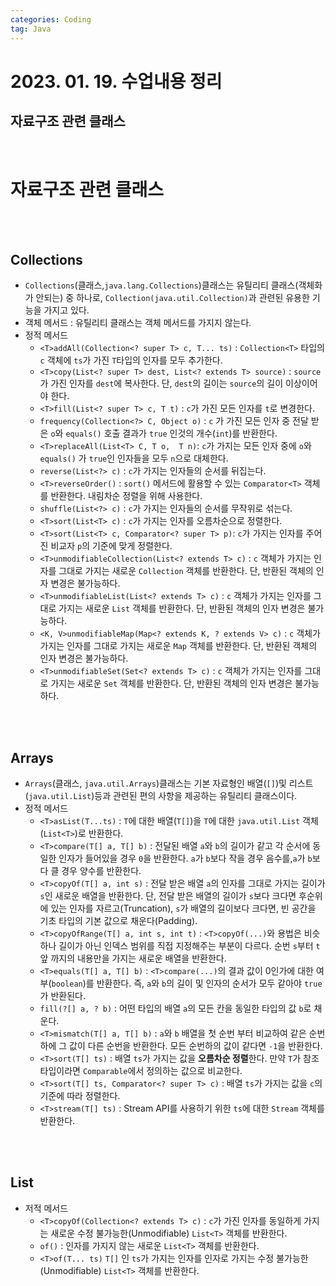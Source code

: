 ```yaml
---
categories: Coding	
tag: Java
---
```


# 2023. 01. 19. 수업내용 정리
## 자료구조 관련 클래스

<br>

# 자료구조 관련 클래스
<br><br>
## Collections
* `Collections`(클래스,`java.lang.Collections`)클래스는 유틸리티 클래스(객체화가 안되는) 중 하나로, `Collection(java.util.Collection)`과 관련된 유용한 기능을 가지고 있다.
* 객체 메서드 : 유틸리티 클래스는 객체 메서드를 가지지 않는다.
* 정적 메서드 
  * `<T>addAll(Collection<? super T> c, T... ts)` : `Collection<T>` 타입의 `c` 객체에 `ts`가 가진 `T`타입의 인자를 모두 추가한다. 
  * `<T>copy(List<? super T> dest, List<? extends T> source)` : `source`가 가진 인자를 `dest`에 복사한다. 단, `dest`의 길이는 `source`의 길이 이상이어야 한다. 
  * `<T>fill(List<? super T> c, T t)` : `c`가 가진 모든 인자를 `t`로 변경한다. 
  * `frequency(Collection<?> C, Object o)` : `c` 가 가진 모든 인자 중 전달 받은 `o`와 `equals()` 호출 결과가 `true` 인것의 개수(`int`)를 반환한다. 
  * `<T>replaceAll(List<T> C, T o,  T n)`: `c`가 가지는 모든 인자 중에 `o`와 `equals()` 가 `true`인 인자들을 모두 `n`으로 대체한다. 
  * `reverse(List<?> c)` : `c`가 가지는 인자들의 순서를 뒤집는다.
  * `<T>reverseOrder()` : `sort()` 메서드에 활용할 수 있는 `Comparator<T>` 객체를 반환한다. 내림차순 정렬을 위해 사용한다.
  * `shuffle(List<?> c)` : `c`가 가지는 인자들의 순서를 무작위로 섞는다. 
  * `<T>sort(List<T> c)` : `c`가 가지는 인자를 오름차순으로 정렬한다. 
  * `<T>sort(List<T> c, Comparator<? super T> p)`: `c`가 가지는 인자를 주어진 비교자 `p`의 기준에 맞게 정렬한다.
  * `<T>unmodifiableCollection(List<? extends T> c)` : `c` 객체가 가지는 인자를 그대로 가지는 새로운 `Collection` 객체를 반환한다. 단, 반환된 객체의 인자 변경은 불가능하다.
  * `<T>unmodifiableList(List<? extends T> c)` : `c` 객체가 가지는 인자를 그대로 가지는 새로운 `List` 객체를 반환한다. 단, 반환된 객체의 인자 변경은 불가능하다. 
  * `<K, V>unmodifiableMap(Map<? extends K, ? extends V> c)` : `c` 객체가 가지는 인자를 그대로 가지는 새로운 `Map` 객체를 반환한다. 단, 반환된 객체의 인자 변경은 불가능하다. 
  * `<T>unmodifiableSet(Set<? extends T> c)` : `c` 객체가 가지는 인자를 그대로 가지는 새로운 `Set` 객체를 반환한다. 단, 반환된 객체의 인자 변경은 불가능하다.

<br><br>

## Arrays
* `Arrays`(클래스, `java.util.Arrays`)클래스는 기본 자료형인 배열(`[]`)및 리스트(`java.util.List`)등과 관련된 편의 사항을 제공하는 유틸리티 클래스이다. 
* 정적 메서드
  * `<T>asList(T...ts)` : `T`에 대한 배열(`T[]`)을 `T`에 대한 `java.util.List` 객체(`List<T>`)로 반환한다.
  * `<T>compare(T[] a, T[] b)` : 전달된 배열 `a`와 `b`의 길이가 같고 각 순서에 동일한 인자가 들어있을 경우 `0`을 반환한다. `a`가 `b`보다 작을 경우 음수를,`a`가 `b`보다 클 경우 양수를 반환한다. 
  * `<T>copyOf(T[] a, int s)` : 전달 받은 배열 `a`의 인자를 그대로 가지는 길이가 `s`인 새로운 배열을 반환한다. 단, 전달 받은 배열의 길이가 `s`보다 크다면 후순위에 있는 인자를 자르고(Truncation), `s`가 배열의 길이보다 크다면, 빈 공간을 기초 타입의 기본 값으로 채운다(Padding).
  * `<T>copyOfRange(T[] a, int s, int t)` : `<T>copyOf(...)`와 용법은 비슷하나 길이가 아닌 인덱스 범위를 직접 지정해주는 부분이 다르다. 순번 `s`부터 `t` 앞 까지의 내용만을 가지는 새로운 배열을 반환한다. 
  * `<T>equals(T[] a, T[] b)` : `<T>compare(...)`의 결과 값이 0인가에 대한 여부(`boolean`)를 반환한다. 즉, `a`와 `b`의 길이 및 인자의 순서가 모두 같아야 `true`가 반환된다.
  * `fill(?[] a, ? b)` : 어떤 타입의 배열 `a`의 모든 칸을 동일한 타입의 값 `b`로 채운다. 
  * `<T>mismatch(T[] a, T[] b)` : `a`와 `b` 배열을 첫 순번 부터 비교하여 같은 순번하에 그 값이 다른 순번을 반환한다. 모든 순번하의 값이 같다면 `-1`을 반환한다.
  * `<T>sort(T[] ts)` : 배열 `ts`가 가지는 값을 **오름차순 정렬**한다. 만약 `T`가 참조타입이라면 `Comparable`에서 정의하는 값으로 비교한다. 
  * `<T>sort(T[] ts, Comparator<? super T> c)` : 배열 `ts`가 가지는 값을 `c`의 기준에 따라 정렬한다.
  * `<T>stream(T[] ts)` : Stream API를 사용하기 위한 `ts`에 대한 `Stream` 객체를 반환한다. 

<br><br>

## List
* 저적 메서드
  * `<T>copyOf(Collection<? extends T> c)` : `c`가 가진 인자를 동일하게 가지는 새로운 수정 불가능한(Unmodifiable) `List<T>` 객체를 반환한다. 
  * `of()` : 인자를 가지지 않는 새로운 `List<T>` 객체를 반환한다. 
  * `<T>of(T... ts)` `T[]` 인 `ts`가 가지는 인자를 인자로 가지는 수정 불가능한(Unmodifiable) `List<T>` 객체를 반환한다. 
